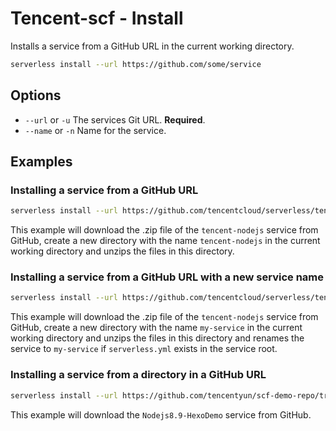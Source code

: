 
# Tencent-scf - Install

Installs a service from a GitHub URL in the current working directory.

```bash
serverless install --url https://github.com/some/service
```

## Options

- `--url` or `-u` The services Git URL. **Required**.
- `--name` or `-n` Name for the service.

## Examples

### Installing a service from a GitHub URL

```bash
serverless install --url https://github.com/tencentcloud/serverless/tencent-nodejs
```

This example will download the .zip file of the `tencent-nodejs` service from GitHub, create a new directory with the name `tencent-nodejs` in the current working directory and unzips the files in this directory.

### Installing a service from a GitHub URL with a new service name

```bash
serverless install --url https://github.com/tencentcloud/serverless/tencent-nodejs --name my-service
```

This example will download the .zip file of the `tencent-nodejs` service from GitHub, create a new directory with the name `my-service` in the current working directory and unzips the files in this directory and renames the service to `my-service` if `serverless.yml` exists in the service root.

### Installing a service from a directory in a GitHub URL

```bash
serverless install --url https://github.com/tencentyun/scf-demo-repo/tree/master/Nodejs8.9-HexoDemo
```

This example will download the `Nodejs8.9-HexoDemo` service from GitHub.
